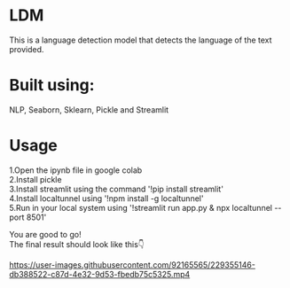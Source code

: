 # LDM

This is a language detection model that detects the language of the text provided.


# Built using:
NLP, Seaborn, Sklearn, Pickle and Streamlit<br/>

# Usage
1.Open the ipynb file in google colab <br/>
2.Install pickle <br/>
3.Install streamlit using the command '!pip install streamlit'<br/>
4.Install localtunnel using '!npm install -g localtunnel'<br/>
5.Run in your local system using '!streamlit run app.py & npx localtunnel --port 8501'<br/>


You are good to go!<br/>
The final result should look like this👇<br/>

https://user-images.githubusercontent.com/92165565/229355146-db388522-c87d-4e32-9d53-fbedb75c5325.mp4

